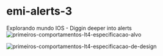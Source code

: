 # emi-alerts-3
Explorando mundo IOS - Diggin deeper into alerts
![primeiros-comportamentos-lt4-especificacao-alvo](https://github.com/JeovaneSousa/emi-alerts-3/assets/66012358/0e83c4a3-bec8-4f70-ac28-5e55608cc8e0)

![primeiros-comportamentos-lt4-especificacao-de-design](https://github.com/JeovaneSousa/emi-alerts-3/assets/66012358/ff77be7c-cce1-4034-a872-96719bcfe8f0)

